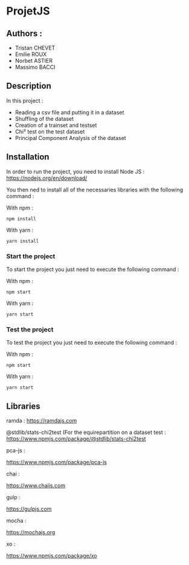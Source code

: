 # ProjetJS

## Authors : 
  - Tristan CHEVET
  - Emilie ROUX
  - Norbet ASTIER
  - Massimo BACCI

## Description

In this project :
  - Reading a csv file and putting it in a dataset
  - Shuffling of the dataset
  - Creation of a trainset and testset
  - Chi² test on the test dataset
  - Principal Component Analysis of the dataset

## Installation

In order to run the project, you need to install Node JS : <https://nodejs.org/en/download/>

You then ned to install all of the necessaries libraries with the following command :

With npm :

```node
npm install
```

With yarn :

```node
yarn install
```

### Start the project

To start the project you just need to execute the following command :

With npm :

```node
npm start
```
With yarn :

```node
yarn start
```

### Test the project

To test the project you just need to execute the following command :

With npm :

```node
npm start
```
With yarn :

```node
yarn start
```

## Libraries

ramda :
<https://ramdajs.com>

@stdlib/stats-chi2test (For the equirepartition on a dataset test :
<https://www.npmjs.com/package/@stdlib/stats-chi2test>

pca-js :

<https://www.npmjs.com/package/pca-js>

chai :

<https://www.chaijs.com>

gulp :

<https://gulpjs.com>

mocha :

<https://mochajs.org>

xo :

<https://www.npmjs.com/package/xo>
